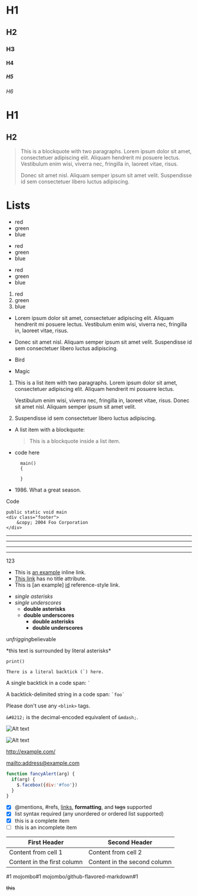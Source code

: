 # H1 #
## H2 ##
### H3 ###
#### H4 ####
##### H5 #####
###### H6 ######

H1
========
H2
--------

> This is a blockquote with two paragraphs. Lorem ipsum dolor sit amet,
> consectetuer adipiscing elit. Aliquam hendrerit mi posuere lectus.
> Vestibulum enim wisi, viverra nec, fringilla in, laoreet vitae, risus.
>
> Donec sit amet nisl. Aliquam semper ipsum sit amet velit. Suspendisse
> id sem consectetuer libero luctus adipiscing.

# Lists
* red
* green
* blue

+ red
+ green
+ blue

- red
- green
- blue

1. red
4. green
7. blue

*   Lorem ipsum dolor sit amet, consectetuer adipiscing elit.
    Aliquam hendrerit mi posuere lectus. Vestibulum enim wisi,
    viverra nec, fringilla in, laoreet vitae, risus.
    
*   Donec sit amet nisl. Aliquam semper ipsum sit amet velit.
    Suspendisse id sem consectetuer libero luctus adipiscing.
    
*   Bird

*   Magic

1.  This is a list item with two paragraphs. Lorem ipsum dolor
    sit amet, consectetuer adipiscing elit. Aliquam hendrerit
    mi posuere lectus.

    Vestibulum enim wisi, viverra nec, fringilla in, laoreet
    vitae, risus. Donec sit amet nisl. Aliquam semper ipsum
    sit amet velit.

2.  Suspendisse id sem consectetuer libero luctus adipiscing.


*   A list item with a blockquote:

    > This is a blockquote
    > inside a list item.
* code here

        main()
        {
           
        }    
        
* 1986\. What a great season.

Code

    public static void main    
    <div class="footer">
        &copy; 2004 Foo Corporation
    </div>
    
* * *
*****
- - -
-----
123

* This is [an example](http://example.com/ "Title") inline link.
* [This link](http://example.net/) has no title attribute.
* This is [an example] [id] reference-style link.

[id]: http://example.com/  "Optional Title Here"

* *single asterisks*
* _single underscores_
    * **double asterisks**
    * __double underscores__
        * **double asterisks**
        * __double underscores__

un*frigging*believable

\*this text is surrounded by literal asterisks\*

`print()`

````There is a literal backtick (`) here.````

A single backtick in a code span: `` ` ``

A backtick-delimited string in a code span: `` `foo` ``

Please don't use any `<blink>` tags.

`&#8212;` is the decimal-encoded equivalent of `&mdash;`.

![Alt text](/path/to/img.jpg)

![Alt text](/path/to/img.jpg "Optional title")

<http://example.com/>

<mailto:address@example.com>

```javascript 1.8
function fancyAlert(arg) {
  if(arg) {
    $.facebox({div:'#foo'})
  }
}
```

- [x] @mentions, #refs, [links](), **formatting**, and <del>tags</del> supported
- [x] list syntax required (any unordered or ordered list supported)
- [x] this is a complete item
- [ ] this is an incomplete item

[links]: http://baidu.com

First Header | Second Header
------------ | -------------
Content from cell 1 | Content from cell 2
Content in the first column | Content in the second column

#1
mojombo#1
mojombo/github-flavored-markdown#1

~~this~~
